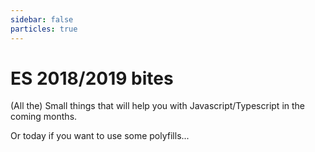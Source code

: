 ```yaml
---
sidebar: false
particles: true
---
```


# ES 2018/2019 bites
(All the) Small things that will help you with Javascript/Typescript in the coming months.

Or today if you want to use some polyfills...